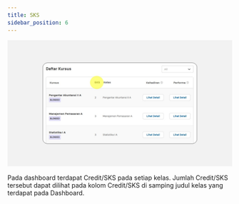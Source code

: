 ```yaml
---
title: SKS
sidebar_position: 6
---
```

![](/img/degree-lecture-sks.jpg)

Pada dashboard terdapat Credit/SKS pada setiap kelas. Jumlah Credit/SKS tersebut dapat dilihat pada kolom Credit/SKS di samping judul kelas yang terdapat pada Dashboard.
